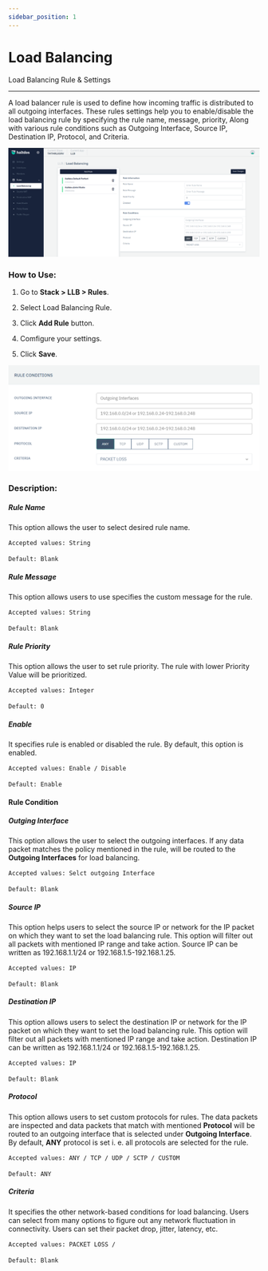 ```yaml
---
sidebar_position: 1
---
```


# Load Balancing

Load Balancing Rule & Settings

---

A load balancer rule is used to define how incoming traffic is distributed to all outgoing interfaces.  These rules settings help you to enable/disable the load balancing rule by specifying the rule name, message, priority, Along with various rule conditions such as Outgoing Interface, Source IP, Destination IP, Protocol, and Criteria.

![load_balancing](/img/llb/v7/docs/loadbalancing.png)

### **How to Use:**

1. Go to **Stack > LLB > Rules**.

2. Select Load Balancing Rule.

3. Click **Add Rule** button.

4. Comfigure your settings.

5. Click **Save**.

![load_balancing_rule_condition](/img/llb/v6/docs/llb10.png)

### **Description**:

##### **Rule Name**

This option allows the user to select desired rule name.

    Accepted values: String

    Default: Blank 

##### **Rule Message**

This option allows users to use specifies the custom message for the rule.

    Accepted values: String

    Default: Blank 

##### **Rule Priority**

This option allows the user to set rule priority. The rule with lower Priority Value will be prioritized.

    Accepted values: Integer

    Default: 0 

##### **Enable**

It specifies rule is enabled or disabled the rule. By default, this option is enabled.

    Accepted values: Enable / Disable

    Default: Enable 

#### **Rule Condition**

##### **Outging Interface**

This option allows the user to select the outgoing interfaces. If any data packet matches the policy mentioned in the rule, will be routed to the **Outgoing Interfaces** for load balancing. 

    Accepted values: Selct outgoing Interface

    Default: Blank 

##### **Source IP**

This option helps users to select the source IP or network for the IP packet on which they want to set the load balancing rule. This option will filter out all packets with mentioned IP range and take action. Source IP can be written as 192.168.1.1/24 or 192.168.1.5-192.168.1.25.

    Accepted values: IP

    Default: Blank 

##### **Destination IP**

This option allows users to select the destination IP or network for the IP packet on which they want to set the load balancing rule. This option will filter out all packets with mentioned IP range and take action. Destination IP can be written as 192.168.1.1/24 or 192.168.1.5-192.168.1.25.

    Accepted values: IP

    Default: Blank 

##### **Protocol**

This option allows users to set custom protocols for rules. The data packets are inspected and data packets that match with mentioned **Protocol** will be routed to an outgoing interface that is selected under **Outgoing Interface**. By default, **ANY** protocol is set i. e. all protocols are selected for the rule.

    Accepted values: ANY / TCP / UDP / SCTP / CUSTOM

    Default: ANY 

##### **Criteria**

It specifies the other network-based conditions for load balancing. Users can select from many options to figure out any network fluctuation in connectivity. Users can set their packet drop, jitter, latency, etc.

    Accepted values: PACKET LOSS / 

    Default: Blank 
